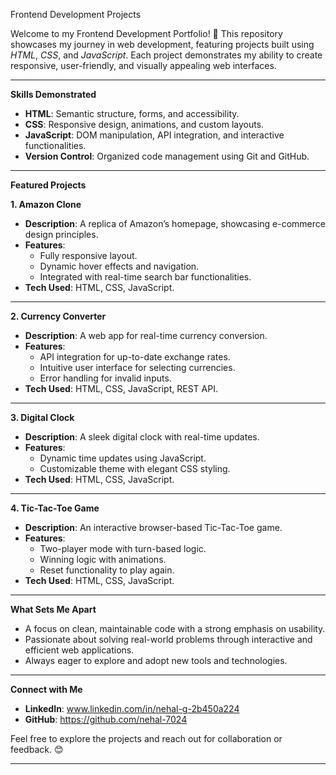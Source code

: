 Frontend Development Projects

Welcome to my Frontend Development Portfolio! 🚀 This repository showcases my journey in web development, featuring projects built using *HTML*, *CSS*, and *JavaScript*. Each project demonstrates my ability to create responsive, user-friendly, and visually appealing web interfaces.

---

**Skills Demonstrated**
- **HTML**: Semantic structure, forms, and accessibility.
- **CSS**: Responsive design, animations, and custom layouts.
- **JavaScript**: DOM manipulation, API integration, and interactive functionalities.
- **Version Control**: Organized code management using Git and GitHub.

---

**Featured Projects**

**1. Amazon Clone**
- **Description**: A replica of Amazon’s homepage, showcasing e-commerce design principles.
- **Features**: 
  - Fully responsive layout.
  - Dynamic hover effects and navigation.
  - Integrated with real-time search bar functionalities.
- **Tech Used**: HTML, CSS, JavaScript.
  
---

**2. Currency Converter**
- **Description**: A web app for real-time currency conversion.
- **Features**: 
  - API integration for up-to-date exchange rates.
  - Intuitive user interface for selecting currencies.
  - Error handling for invalid inputs.
- **Tech Used**: HTML, CSS, JavaScript, REST API.

---

**3. Digital Clock**
- **Description**: A sleek digital clock with real-time updates.
- **Features**:
  - Dynamic time updates using JavaScript.
  - Customizable theme with elegant CSS styling.
- **Tech Used**: HTML, CSS, JavaScript.

---

**4. Tic-Tac-Toe Game**
- **Description**: An interactive browser-based Tic-Tac-Toe game.
- **Features**: 
  - Two-player mode with turn-based logic.
  - Winning logic with animations.
  - Reset functionality to play again.
- **Tech Used**: HTML, CSS, JavaScript.

---


**What Sets Me Apart**
- A focus on clean, maintainable code with a strong emphasis on usability.
- Passionate about solving real-world problems through interactive and efficient web applications.
- Always eager to explore and adopt new tools and technologies.

---

**Connect with Me**
- **LinkedIn**: www.linkedin.com/in/nehal-g-2b450a224
- **GitHub**: https://github.com/nehal-7024

Feel free to explore the projects and reach out for collaboration or feedback. 😊

---
